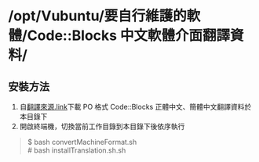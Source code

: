 # /opt/Vubuntu/要自行維護的軟體/Code::Blocks 中文軟體介面翻譯資料/
## 安裝方法
1. 自[翻譯來源.link](翻譯來源.link)下載 PO 格式 Code::Blocks 正體中文、簡體中文翻譯資料於本目錄下
2. 開啟終端機，切換當前工作目錄到本目錄下後依序執行

> $ bash convertMachineFormat.sh  
> \# bash installTranslation.sh.sh